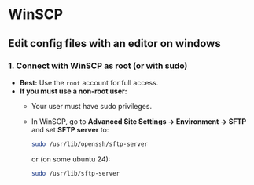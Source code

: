 # WinSCP

## Edit config files with an editor on windows

### 1. **Connect with WinSCP as root (or with sudo)**
- **Best:** Use the `root` account for full access.
- **If you must use a non-root user:**  
  - Your user must have sudo privileges.
  - In WinSCP, go to **Advanced Site Settings → Environment → SFTP** and set **SFTP server** to:

    ```bash
    sudo /usr/lib/openssh/sftp-server
    ```

    or (on some ubuntu 24):

    ```bash
    sudo /usr/lib/sftp-server 
    ```

